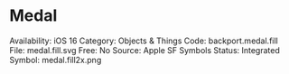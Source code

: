 # Medal

Availability: iOS 16
Category: Objects & Things
Code: backport.medal.fill
File: medal.fill.svg
Free: No
Source: Apple SF Symbols
Status: Integrated
Symbol: medal.fill2x.png